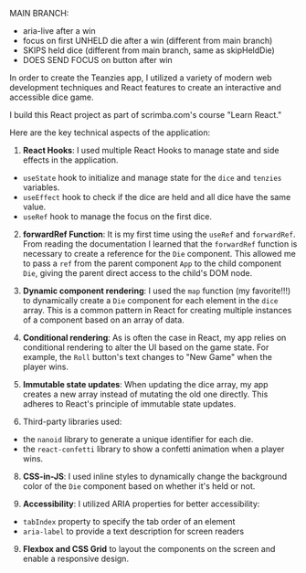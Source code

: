 MAIN BRANCH: 
- aria-live after a win
- focus on first UNHELD die after a win (different from main branch)
- SKIPS held dice (different from main branch, same as skipHeldDie)
- DOES SEND FOCUS on button after win



In order to create the Teanzies app, I utilized a variety of modern web development techniques and 
React features to create an interactive and accessible dice game.

I build this React project as part of scrimba.com's course "Learn React."

Here are the key technical aspects of the application:

1. **React Hooks**: I used multiple React Hooks to manage state and side effects in the application. 
- `useState` hook to initialize and manage state for the `dice` and `tenzies` variables. 
- `useEffect` hook to check if the dice are held and all dice have the same value. 
- `useRef` hook to manage the focus on the first dice.

2. **forwardRef Function**: It is my first time using the `useRef` and `forwardRef`. From reading the documentation I learned that the `forwardRef` function is necessary to create a reference for the `Die` component. This allowed me to pass a `ref` from the parent component `App` to the child component `Die`, giving the parent direct access to the child's DOM node. 

3. **Dynamic component rendering**: I used the `map` function (my favorite!!!) to dynamically create a `Die` component for each element in the `dice` array. This is a common pattern in React for creating multiple instances of a component based on an array of data. 

5. **Conditional rendering**: As is often the case in React, my app relies on conditional rendering to alter the UI based on the game state. For example, the `Roll` button's text changes to "New Game" when the player wins.

6. **Immutable state updates**: When updating the dice array, my app creates a new array instead of mutating the old one directly. This adheres to React's principle of immutable state updates. 

7. Third-party libraries used: 
- the `nanoid` library to generate a unique identifier for each die. 
- the `react-confetti` library to show a confetti animation when a player wins.

8. **CSS-in-JS**: I used inline styles to dynamically change the background color of the `Die` component based on whether it's held or not.

9. **Accessibility**: I utilized ARIA properties for better accessibility:
- `tabIndex` property to specify the tab order of an element 
- `aria-label` to provide a text description for screen readers

9. **Flexbox and CSS Grid** to layout the components on the screen and enable a responsive design.




